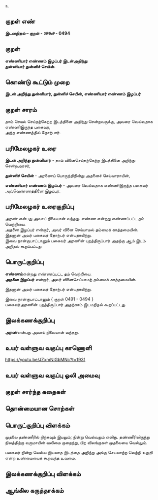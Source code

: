 உ

## குறள் எண் 

**இடனறிதல்  – குறள் - ௦௪௯௪ - 0494**  

## குறள் 

**எண்ணியார் எண்ணம் இழப்பர் இடன்அறிந்து  
துன்னியார் துன்னிச் செயின்.**

## கொண்டு கூட்டும் முறை

**இடன் அறிந்து துன்னியார், துன்னிச் செயின், எண்ணியார் எண்ணம் இழப்பர்** 

## குறள் சாரம் 

தாம் செயல் செய்தற்கேற்ற இடத்தினை அறிந்து சென்றவருக்கு, அவரை வெல்வதாக எண்ணிஇருந்த பகைவர்,  
அந்த எண்ணத்தில் தோற்பார்.  

## பரிமேலழகர் உரை

**இடன் அறிந்து துன்னியார்** - தாம் வினைசெய்தற்கேற்ற இடத்தினை அறிந்து சென்றஅரசர்,  

**துன்னிச் செயின்** - அரணைப் பொருந்திநின்று அதனைச் செய்வாராயின்,  

**எண்ணியார் எண்ணம் இழப்பர்** - அவரை வெல்வதாக எண்ணிஇருந்த பகைவர் அவ்வெண்ணத்தினை இழப்பர்.

## பரிமேலழகர் உரைகுறிப்பு   

அரண் என்பது அவாய் நிலையான் வந்தது. 
எண்ண என்றது எண்ணப்பட்ட தம் வெற்றியை.  
அதனை இழப்பர் என்றார், அவர் வினை செய்யாமல் தம்மைக் காத்தமையின்.  
இதனான் அவர் பகைவர் தோற்பர் என்பதாயிற்று.  
இவை நான்குபாட்டானும் பகைவர் அரணின் புறத்திருப்பார் அதற்கு ஆம் இடம் அறிதல் கூறப்பட்டது  

## பொருட்குறிப்பு 

**எண்ணம்**என்றது எண்ணப்பட்ட தம் வெற்றியை.  
**அதனை இழப்பர்** என்றார், அவர் வினைசெய்யாமற் தம்மைக் காத்தமையின்.  

இதனான் அவர் பகைவர் தோற்பர் என்பதாயிற்று.  

இவை நான்குபாட்டானும் { குறள் 0491 - 0494 }    
பகைவர்அரணின் புறத்திருப்பார் அதற்காம் இடமறிதல் கூறப்பட்டது.    
 
## இலக்கணக்குறிப்பு  

**அரண்**என்பது அவாய் நிலையான் வந்தது.    

## உயர் வள்ளுவ வகுப்பு காணொளி

https://youtu.be/JZxmNIGbMNc?t=1931

## உயர் வள்ளுவ வகுப்பு ஒலி அமைவு 

 
## குறள் சார்ந்த கதைகள் 


## தொன்மையான சொற்கள்


## பொருட்குறிப்பு விளக்கம்

முதலை தண்ணீரில் நிற்கவும் இயலும்; நின்று வெல்வதும் எளிது. தண்ணீரிலிருந்து நிலத்திற்கு வருமாயின் வலிமை குறைந்து, பிற விலங்குகள் முதலையை வெல்லும்.   

பகைவர் நின்று வெல்ல இயலாத இடத்தை அறிந்து அங்கு செயலாற்ற வெற்றி உறுதி என்ற உண்மையைக் கூறவந்த உவமை. 

## இலக்கணக்குறிப்பு விளக்கம்


## ஆங்கில கருத்தாக்கம் 


